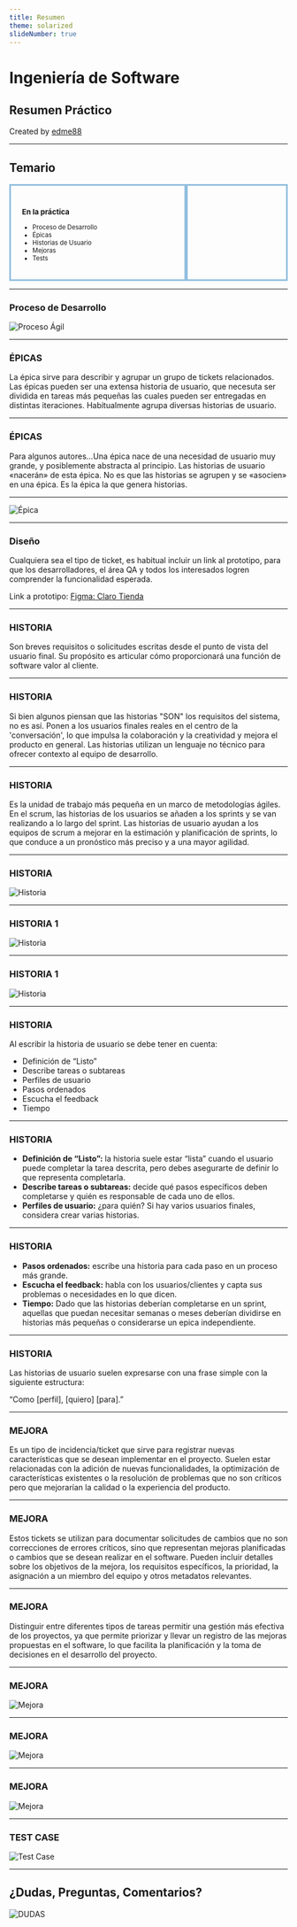 ```yaml
---
title: Resumen
theme: solarized
slideNumber: true
---
```


# Ingeniería de Software

## Resumen Práctico

Created by <i class="fab fa-telegram"></i>
[edme88]("https://t.me/edme88")

---

<!-- .slide: style="font-size: 0.60em" -->
<style>
.grid-container2 {
    display: grid;
    grid-template-columns: auto auto;
    font-size: 0.8em;
    text-align: left !important;
}

.grid-item {
    border: 3px solid rgba(121, 177, 217, 0.8);
    padding: 20px;
    text-align: left !important;
}
</style>

## Temario

<div class="grid-container2">
<div class="grid-item">

### En la práctica

- Proceso de Desarrollo
- Épicas
- Historias de Usuario
- Mejoras
- Tests

</div>
<div class="grid-item">

</div>
</div>

---

### Proceso de Desarrollo

![Proceso Ágil](images/resumen/proceso.webp)

---

### ÉPICAS

La épica sirve para describir y agrupar un grupo de tickets relacionados. Las épicas pueden ser
una extensa historia de usuario, que necesuta ser dividida en tareas más pequeñas las
cuales pueden ser entregadas en distintas iteraciones.
Habitualmente agrupa diversas historias de usuario.

---

### ÉPICAS

Para algunos autores...Una épica nace de una necesidad de usuario muy grande, y posiblemente
abstracta al principio. Las historias de usuario «nacerán» de esta épica. No es que las historias
se agrupen y se «asocien» en una épica. Es la épica la que genera historias.

---

![Épica](images/resumen/epica.png)

---

### Diseño

Cualquiera sea el tipo de ticket, es habitual incluir un link al prototipo, para que los
desarrolladores, el área QA y todos los interesados logren comprender la funcionalidad esperada.

Link a prototipo: [Figma: Claro Tienda](https://www.figma.com/proto/h5wKQ7FzejsrPIlw9MTKEx/Tienda-Claro---Desktop-%2B-Mobile?page-id=57%3A2&node-id=195-4644)

---

### HISTORIA

Son breves requisitos o solicitudes escritas desde el punto de vista del usuario final.
Su propósito es articular cómo proporcionará una función de software valor al cliente.

---

### HISTORIA

Si bien algunos piensan que las historias "SON" los requisitos del sistema, no es así.
Ponen a los usuarios finales reales en el centro de la 'conversación', lo que impulsa la colaboración
y la creatividad y mejora el producto en general.
Las historias utilizan un lenguaje no técnico para ofrecer contexto al equipo de desarrollo.

---

### HISTORIA

Es la unidad de trabajo más pequeña en un marco de metodologías ágiles.
En el scrum, las historias de los usuarios se añaden a los sprints y se van realizando a lo largo del sprint.
Las historias de usuario ayudan a los equipos de scrum a mejorar en la estimación y planificación de sprints,
lo que conduce a un pronóstico más preciso y a una mayor agilidad.

---

### HISTORIA

![Historia](images/resumen/historia.png)

---

### HISTORIA 1

![Historia](images/resumen/figma_design_1.JPG)

---

### HISTORIA 1

![Historia](images/resumen/figma_design_2.JPG)

---

### HISTORIA

Al escribir la historia de usuario se debe tener en cuenta:

- Definición de “Listo”
- Describe tareas o subtareas
- Perfiles de usuario
- Pasos ordenados
- Escucha el feedback
- Tiempo

---

### HISTORIA

- **Definición de “Listo”:** la historia suele estar “lista” cuando el usuario puede completar la tarea descrita,
  pero debes asegurarte de definir lo que representa completarla.
- **Describe tareas o subtareas:** decide qué pasos específicos deben completarse y quién es responsable de cada uno de ellos.
- **Perfiles de usuario:** ¿para quién? Si hay varios usuarios finales, considera crear varias historias.

---

### HISTORIA

- **Pasos ordenados:** escribe una historia para cada paso en un proceso más grande.
- **Escucha el feedback:** habla con los usuarios/clientes y capta sus problemas o necesidades en lo que dicen.
- **Tiempo:** Dado que las historias deberían completarse en un sprint, aquellas que puedan necesitar semanas o meses deberían dividirse en historias más pequeñas o considerarse un epica independiente.

---

### HISTORIA

Las historias de usuario suelen expresarse con una frase simple con la siguiente estructura:

“Como [perfil], [quiero] [para].”

---

### MEJORA

Es un tipo de incidencia/ticket que sirve para registrar nuevas características que se desean implementar en el proyecto.
Suelen estar relacionadas con la adición de nuevas funcionalidades, la optimización de características existentes o la resolución de problemas que no son críticos pero que mejorarían la calidad o la experiencia del producto.

---

### MEJORA

Estos tickets se utilizan para documentar solicitudes de cambios que no son correcciones de errores críticos, sino que representan mejoras planificadas o cambios que se desean realizar en el software. Pueden incluir detalles sobre los objetivos de la mejora, los requisitos específicos, la prioridad, la asignación a un miembro del equipo y otros metadatos relevantes.

---

### MEJORA

Distinguir entre diferentes tipos de tareas permitir una gestión más efectiva de los proyectos, ya que permite priorizar y llevar un registro de las mejoras propuestas en el software, lo que facilita la planificación y la toma de decisiones en el desarrollo del proyecto.

---

### MEJORA

![Mejora](images/resumen/mejora.png)

---

### MEJORA

![Mejora](images/resumen/figma_design_3.png)

---

### MEJORA

![Mejora](images/resumen/figma_design_4.png)

---

### TEST CASE

![Test Case](images/resumen/test_case.png)

---

## ¿Dudas, Preguntas, Comentarios?

![DUDAS](images/pregunta.gif)
